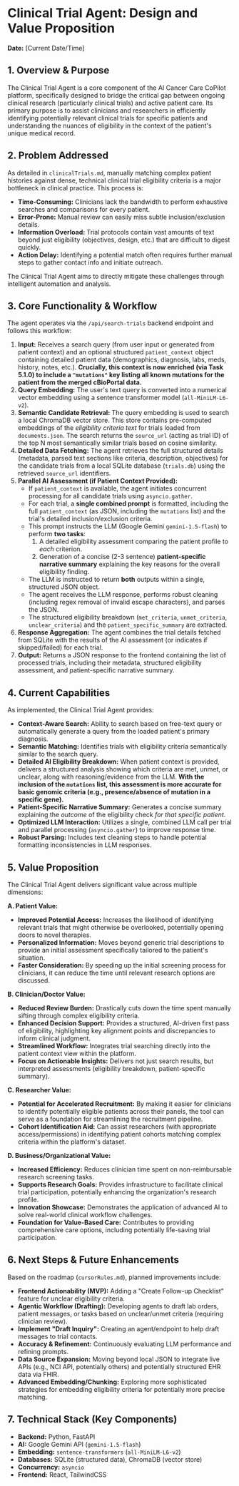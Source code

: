 # Clinical Trial Agent: Design and Value Proposition

**Date:** [Current Date/Time]

## 1. Overview & Purpose

The Clinical Trial Agent is a core component of the AI Cancer Care CoPilot platform, specifically designed to bridge the critical gap between ongoing clinical research (particularly clinical trials) and active patient care. Its primary purpose is to assist clinicians and researchers in efficiently identifying potentially relevant clinical trials for specific patients and understanding the nuances of eligibility in the context of the patient's unique medical record.

## 2. Problem Addressed

As detailed in `clinicalTrials.md`, manually matching complex patient histories against dense, technical clinical trial eligibility criteria is a major bottleneck in clinical practice. This process is:

*   **Time-Consuming:** Clinicians lack the bandwidth to perform exhaustive searches and comparisons for every patient.
*   **Error-Prone:** Manual review can easily miss subtle inclusion/exclusion details.
*   **Information Overload:** Trial protocols contain vast amounts of text beyond just eligibility (objectives, design, etc.) that are difficult to digest quickly.
*   **Action Delay:** Identifying a potential match often requires further manual steps to gather contact info and initiate outreach.

The Clinical Trial Agent aims to directly mitigate these challenges through intelligent automation and analysis.

## 3. Core Functionality & Workflow

The agent operates via the `/api/search-trials` backend endpoint and follows this workflow:

1.  **Input:** Receives a search query (from user input or generated from patient context) and an optional structured `patient_context` object containing detailed patient data (demographics, diagnosis, labs, meds, history, notes, etc.). **Crucially, this context is now enriched (via Task 5.1.0) to include a `"mutations"` key listing all known mutations for the patient from the merged cBioPortal data.**
2.  **Query Embedding:** The user's text query is converted into a numerical vector embedding using a sentence transformer model (`all-MiniLM-L6-v2`).
3.  **Semantic Candidate Retrieval:** The query embedding is used to search a local ChromaDB vector store. This store contains pre-computed embeddings of the *eligibility criteria text* for trials loaded from `documents.json`. The search returns the `source_url` (acting as trial ID) of the top N most semantically similar trials based on cosine similarity.
4.  **Detailed Data Fetching:** The agent retrieves the full structured details (metadata, parsed text sections like criteria, description, objectives) for the candidate trials from a local SQLite database (`trials.db`) using the retrieved `source_url` identifiers.
5.  **Parallel AI Assessment (if Patient Context Provided):**
    *   If `patient_context` is available, the agent initiates concurrent processing for all candidate trials using `asyncio.gather`.
    *   For each trial, a **single combined prompt** is formatted, including the full `patient_context` (as JSON, including the `mutations` list) and the trial's detailed inclusion/exclusion criteria.
    *   This prompt instructs the LLM (Google Gemini `gemini-1.5-flash`) to perform **two tasks**: 
        1.  A detailed eligibility assessment comparing the patient profile to *each* criterion.
        2.  Generation of a concise (2-3 sentence) **patient-specific narrative summary** explaining the key reasons for the overall eligibility finding.
    *   The LLM is instructed to return **both** outputs within a single, structured JSON object.
    *   The agent receives the LLM response, performs robust cleaning (including regex removal of invalid escape characters), and parses the JSON.
    *   The structured eligibility breakdown (`met_criteria`, `unmet_criteria`, `unclear_criteria`) and the `patient_specific_summary` are extracted.
6.  **Response Aggregation:** The agent combines the trial details fetched from SQLite with the results of the AI assessment (or indicates if skipped/failed) for each trial.
7.  **Output:** Returns a JSON response to the frontend containing the list of processed trials, including their metadata, structured eligibility assessment, and patient-specific narrative summary.

## 4. Current Capabilities

As implemented, the Clinical Trial Agent provides:

*   **Context-Aware Search:** Ability to search based on free-text query or automatically generate a query from the loaded patient's primary diagnosis.
*   **Semantic Matching:** Identifies trials with eligibility criteria semantically similar to the search query.
*   **Detailed AI Eligibility Breakdown:** When patient context is provided, delivers a structured analysis showing which criteria are met, unmet, or unclear, along with reasoning/evidence from the LLM. **With the inclusion of the `mutations` list, this assessment is more accurate for basic genomic criteria (e.g., presence/absence of mutation in a specific gene).**
*   **Patient-Specific Narrative Summary:** Generates a concise summary explaining the *outcome* of the eligibility check *for that specific patient*.
*   **Optimized LLM Interaction:** Utilizes a single, combined LLM call per trial and parallel processing (`asyncio.gather`) to improve response time.
*   **Robust Parsing:** Includes text cleaning steps to handle potential formatting inconsistencies in LLM responses.

## 5. Value Proposition

The Clinical Trial Agent delivers significant value across multiple dimensions:

**A. Patient Value:**

*   **Improved Potential Access:** Increases the likelihood of identifying relevant trials that might otherwise be overlooked, potentially opening doors to novel therapies.
*   **Personalized Information:** Moves beyond generic trial descriptions to provide an initial assessment specifically tailored to the patient's situation.
*   **Faster Consideration:** By speeding up the initial screening process for clinicians, it can reduce the time until relevant research options are discussed.

**B. Clinician/Doctor Value:**

*   **Reduced Review Burden:** Drastically cuts down the time spent manually sifting through complex eligibility criteria.
*   **Enhanced Decision Support:** Provides a structured, AI-driven first pass of eligibility, highlighting key alignment points and discrepancies to inform clinical judgment.
*   **Streamlined Workflow:** Integrates trial searching directly into the patient context view within the platform.
*   **Focus on Actionable Insights:** Delivers not just search results, but interpreted assessments (eligibility breakdown, patient-specific summary).

**C. Researcher Value:**

*   **Potential for Accelerated Recruitment:** By making it easier for clinicians to identify potentially eligible patients across their panels, the tool can serve as a foundation for streamlining the recruitment pipeline.
*   **Cohort Identification Aid:** Can assist researchers (with appropriate access/permissions) in identifying patient cohorts matching complex criteria within the platform's dataset.

**D. Business/Organizational Value:**

*   **Increased Efficiency:** Reduces clinician time spent on non-reimbursable research screening tasks.
*   **Supports Research Goals:** Provides infrastructure to facilitate clinical trial participation, potentially enhancing the organization's research profile.
*   **Innovation Showcase:** Demonstrates the application of advanced AI to solve real-world clinical workflow challenges.
*   **Foundation for Value-Based Care:** Contributes to providing comprehensive care options, including potentially life-saving trial participation.

## 6. Next Steps & Future Enhancements

Based on the roadmap (`cursorRules.md`), planned improvements include:

*   **Frontend Actionability (MVP):** Adding a "Create Follow-up Checklist" feature for unclear eligibility criteria.
*   **Agentic Workflow (Drafting):** Developing agents to draft lab orders, patient messages, or tasks based on unclear/unmet criteria (requiring clinician review).
*   **Implement "Draft Inquiry":** Creating an agent/endpoint to help draft messages to trial contacts.
*   **Accuracy & Refinement:** Continuously evaluating LLM performance and refining prompts.
*   **Data Source Expansion:** Moving beyond local JSON to integrate live APIs (e.g., NCI API, potentially others) and potentially structured EHR data via FHIR.
*   **Advanced Embedding/Chunking:** Exploring more sophisticated strategies for embedding eligibility criteria for potentially more precise matching.

## 7. Technical Stack (Key Components)

*   **Backend:** Python, FastAPI
*   **AI:** Google Gemini API (`gemini-1.5-flash`)
*   **Embedding:** `sentence-transformers` (`all-MiniLM-L6-v2`)
*   **Databases:** SQLite (structured data), ChromaDB (vector store)
*   **Concurrency:** `asyncio`
*   **Frontend:** React, TailwindCSS
